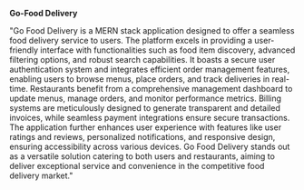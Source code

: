**Go-Food Delivery**


"Go Food Delivery is a MERN stack application designed to offer a seamless food delivery service to users. The platform excels in providing a user-friendly interface with functionalities such as food item discovery, advanced filtering options, and robust search capabilities. It boasts a secure user authentication system and integrates efficient order management features, enabling users to browse menus, place orders, and track deliveries in real-time. Restaurants benefit from a comprehensive management dashboard to update menus, manage orders, and monitor performance metrics. Billing systems are meticulously designed to generate transparent and detailed invoices, while seamless payment integrations ensure secure transactions. The application further enhances user experience with features like user ratings and reviews, personalized notifications, and responsive design, ensuring accessibility across various devices. Go Food Delivery stands out as a versatile solution catering to both users and restaurants, aiming to deliver exceptional service and convenience in the competitive food delivery market."
